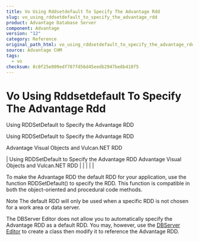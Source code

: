 ```yaml
---
title: Vo Using Rddsetdefault To Specify The Advantage Rdd
slug: vo_using_rddsetdefault_to_specify_the_advantage_rdd
product: Advantage Database Server
component: Advantage
version: "12"
category: Reference
original_path_html: vo_using_rddsetdefault_to_specify_the_advantage_rdd.htm
source: Advantage CHM
tags:
  - vo
checksum: 8c0f25e009edf787fd56d45eedb2947be8b410f5
---
```


# Vo Using Rddsetdefault To Specify The Advantage Rdd

Using RDDSetDefault to Specify the Advantage RDD

Using RDDSetDefault to Specify the Advantage RDD

Advantage Visual Objects and Vulcan.NET RDD

| Using RDDSetDefault to Specify the Advantage RDD  Advantage Visual Objects and Vulcan.NET RDD |  |  |  |  |

To make the Advantage RDD the default RDD for your application, use the function RDDSetDefault() to specify the RDD. This function is compatible in both the object-oriented and procedural code methods.

Note The default RDD will only be used when a specific RDD is not chosen for a work area or data server.

The DBServer Editor does not allow you to automatically specify the Advantage RDD as a default RDD. You may, however, use the [DBServer Editor](vo_db_server_editor.md) to create a class then modify it to reference the Advantage RDD.
